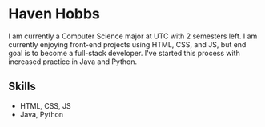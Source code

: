 # Haven Hobbs

I am currently a Computer Science major at UTC with 2 semesters left. I am currently enjoying front-end projects using HTML, CSS, and JS, but end goal is to become a full-stack developer. I've started this process with increased practice in Java and Python. 

## Skills 
* HTML, CSS, JS
* Java, Python

<!---
havenhobbs/havenhobbs is a ✨ special ✨ repository because its `README.md` (this file) appears on your GitHub profile.
You can click the Preview link to take a look at your changes.
--->
